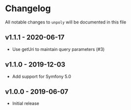 # Changelog

All notable changes to `unpoly` will be documented in this file

## v1.1.1 - 2020-06-17

- Use getUri to maintain query parameters (#3)

## v1.1.0 - 2019-12-03

- Add support for Symfony 5.0

## v1.0.0 - 2019-06-07

- Initial release
